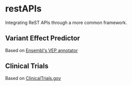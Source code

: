 # restAPIs
Integrating ReST APIs through a more common framework.
## Variant Effect Predictor
Based on [Ensembl's VEP annotator](http://rest.ensembl.org/#Variation)
## Clinical Trials
Based on [ClinicalTrials.gov](https://clinicaltrials.gov/ct2/info/linking)
